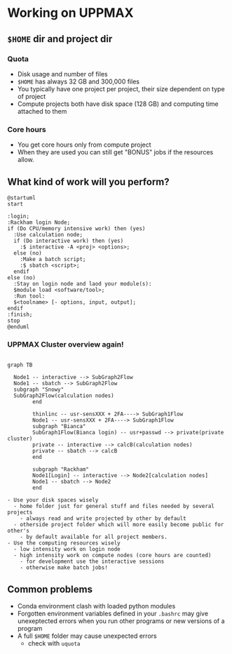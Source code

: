 # Working on UPPMAX 

## ``$HOME`` dir and project dir

### Quota
- Disk usage and number of files
- ``$HOME`` has always 32 GB and 300,000 files
- You typically have one project per project, their size dependent on type of project
- Compute projects both have disk space (128 GB) and computing time attached to them

### Core hours
- You  get core hours only from compute project
- When they are used you can still get "BONUS" jobs if the resources allow.

## What kind of work will you perform?

```{uml}
@startuml
start

:login;
:Rackham login Node;
if (Do CPU/memory intensive work) then (yes)
  :Use calculation node;
  if (Do interactive work) then (yes)
    :$ interactive -A <proj> <options>;
  else (no)
    :Make a batch script;
    :$ sbatch <script>;
  endif 
else (no)
  :Stay on login node and laod your module(s):
  $module load <software/tool>;
  :Run tool: 
  $<toolname> [- options, input, output];
endif
:finish;
stop
@enduml
```

### UPPMAX Cluster overview again!

```{mermaid}

graph TB

  Node1 -- interactive --> SubGraph2Flow
  Node1 -- sbatch --> SubGraph2Flow
  subgraph "Snowy"
  SubGraph2Flow(calculation nodes) 
        end

        thinlinc -- usr-sensXXX + 2FA----> SubGraph1Flow
        Node1 -- usr-sensXXX + 2FA----> SubGraph1Flow
        subgraph "Bianca"
        SubGraph1Flow(Bianca login) -- usr+passwd --> private(private cluster)
        private -- interactive --> calcB(calculation nodes)
        private -- sbatch --> calcB
        end

        subgraph "Rackham"
        Node1[Login] -- interactive --> Node2[calculation nodes]
        Node1 -- sbatch --> Node2
        end
```

```{keypoints}
- Use your disk spaces wisely
  - home folder just for general stuff and files needed by several projects
    - always read and write projected by other by default
  - otherside project folder which will more easily become public for other's
    - by default available for all project members.
- Use the computing resources wisely
  - low intensity work on login node
  - high intensity work on compute nodes (core hours are counted)
    - for development use the interactive sessions
    - otherwise make batch jobs!
```

## Common problems

- Conda environment clash with loaded python modules
- Forgotten environment variables defined in your `.bashrc` may give unexeptected errors when you run other programs or new versions of a program
- A full ``$HOME`` folder may cause unexpected errors
  - check with ``uquota``

